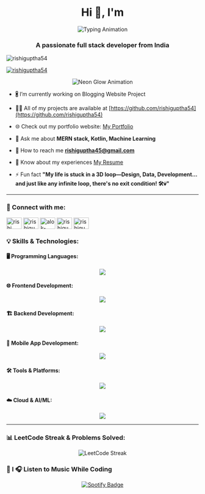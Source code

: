 <h1 align="center">Hi 👋, I'm</h1>
<p align="center">
  <img src="https://readme-typing-svg.herokuapp.com?font=Fira+Code&size=30&duration=3000&pause=500&color=00FF00&center=true&vCenter=true&width=500&lines=Rishi+Guptha+N" alt="Typing Animation">
</p>
<h3 align="center">A passionate full stack developer from India</h3>

<p align="left"> <img src="https://komarev.com/ghpvc/?username=rishiguptha54&label=Profile%20views&color=0e75b6&style=flat" alt="rishiguptha54" /> </p>

<p align="left"> <a href="https://github.com/ryo-ma/github-profile-trophy"><img src="https://github-profile-trophy.vercel.app/?username=rishiguptha54" alt="rishiguptha54" /></a> </p>

<p align="center">
  <img src="https://readme-typing-svg.herokuapp.com?font=Orbitron&size=32&duration=1000&pause=500&color=00FF00&background=00000000&center=true&vCenter=true&width=600&lines=🚀+Full+Stack+Developer;💻+MERN+Stack+Specialist;🌐+App+Creator;⚡+DataScience+Explorer" alt="Neon Glow Animation">
</p>


- 🖁 I’m currently working on Blogging Website Project

- 👨‍💻 All of my projects are available at [https://github.com/rishiguptha54](https://github.com/rishiguptha54)

- 🌐 Check out my portfolio website: [My Portfolio](https://www.rishi45.dev/)

- 👭 Ask me about **MERN stack, Kotlin, Machine Learning**

- 💎 How to reach me **rishiguptha45@gmail.com**

- 📝 Know about my experiences [My Resume](https://drive.google.com/file/d/1i9OPYX9DGV-s3Vc_0G4TKwoBJjQWGd_K/view?usp=sharing)

- ⚡ Fun fact **"My life is stuck in a 3D loop—Design, Data, Development… and just like any infinite loop, there's no exit condition! 🛠️💀"**

---

### 🔗 Connect with me:
<p align="left">
<a href="https://linkedin.com/in/rishi guptha neelisetty" target="blank"><img align="center" src="https://raw.githubusercontent.com/rahuldkjain/github-profile-readme-generator/master/src/images/icons/Social/linked-in-alt.svg" alt="rishi guptha neelisetty" height="30" width="40" /></a>
<a href="https://kaggle.com/rishigupthan" target="blank"><img align="center" src="https://raw.githubusercontent.com/rahuldkjain/github-profile-readme-generator/master/src/images/icons/Social/kaggle.svg" alt="rishigupthan" height="30" width="40" /></a>
<a href="https://instagram.com/alok-aryan-green" target="blank"><img align="center" src="https://raw.githubusercontent.com/rahuldkjain/github-profile-readme-generator/master/src/images/icons/Social/instagram.svg" alt="alok-aryan-green" height="30" width="40" /></a>
<a href="https://www.leetcode.com/rishiguptha45" target="blank"><img align="center" src="https://raw.githubusercontent.com/rahuldkjain/github-profile-readme-generator/master/src/images/icons/Social/leet-code.svg" alt="rishiguptha45" height="30" width="40" /></a>
<a href="https://auth.geeksforgeeks.org/user/rishiguptha45" target="blank"><img align="center" src="https://raw.githubusercontent.com/rahuldkjain/github-profile-readme-generator/master/src/images/icons/Social/geeks-for-geeks.svg" alt="rishiguptha45" height="30" width="40" /></a>
</p>


### 💡 Skills & Technologies:
#### 🖥️ Programming Languages:
<p align="center">
  <img src="https://skillicons.dev/icons?i=java,python,javascript" />
</p>

#### 🌐 Frontend Development:
<p align="center">
  <img src="https://skillicons.dev/icons?i=react,html,css,bootstrap" />
</p>

#### 🏗️ Backend Development:
<p align="center">
  <img src="https://skillicons.dev/icons?i=nodejs,express,mongodb,mysql,sqlite" />
</p>

#### 📱 Mobile App Development:
<p align="center">
  <img src="https://skillicons.dev/icons?i=androidstudio,kotlin" />
</p>

#### 🛠️ Tools & Platforms:
<p align="center">
  <img src="https://skillicons.dev/icons?i=git,github,figma,postman,vscode" />
</p>

#### ☁️ Cloud & AI/ML:
<p align="center">
  <img src="https://skillicons.dev/icons?i=aws,azure,tensorflow,pytorch,matlab" />
</p>

---

### 📊 LeetCode Streak & Problems Solved:
<p align="center">
  <img src="https://leetcard.jacoblin.cool/rishiguptha45?theme=dark&font=Abel&ext=heatmap" alt="LeetCode Streak" />
</p>

### 🎵 I 🎧 Listen to Music While Coding  
<p align="center">
  <a href="https://open.spotify.com/user/melophile" target="_blank">
    <img src="https://img.shields.io/badge/I%20🎧%20Listen%20to%20Spotify-1DB954?style=for-the-badge&logo=spotify&logoColor=white" alt="Spotify Badge">
  </a>
</p>

